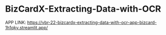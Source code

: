 # BizCardX-Extracting-Data-with-OCR

APP LINK: https://vbr-22-bizcardx-extracting-data-with-ocr-app-bizcard-1h1qky.streamlit.app/
